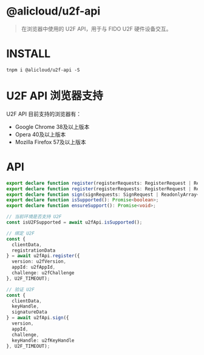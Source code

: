 @alicloud/u2f-api
===

> 在浏览器中使用的 U2F API，用于与 FIDO U2F 硬件设备交互。

# INSTALL

```
tnpm i @alicloud/u2f-api -S
```

# U2F API 浏览器支持
U2F API 目前支持的浏览器有：

- Google Chrome 38及以上版本
- Opera 40及以上版本
- Mozilla Firefox 57及以上版本


# API

```typescript
export declare function register(registerRequests: RegisterRequest | ReadonlyArray<RegisterRequest>, signRequests: SignRequest | ReadonlyArray<SignRequest>, timeout?: number): Promise<RegisterResponse>;
export declare function register(registerRequests: RegisterRequest | ReadonlyArray<RegisterRequest>, timeout?: number): Promise<RegisterResponse>;
export declare function sign(signRequests: SignRequest | ReadonlyArray<SignRequest>, timeout?: number): Promise<SignResponse>;
export declare function isSupported(): Promise<boolean>;
export declare function ensureSupport(): Promise<void>;

// 当前环境是否支持 U2F
const isU2FSupported = await u2fApi.isSupported();

// 绑定 U2F
const {
  clientData,
  registrationData
} = await u2fApi.register({
  version: u2fVersion,
  appId: u2fAppId,
  challenge: u2fChallenge
}, U2F_TIMEOUT);

// 验证 U2F
const {
  clientData,
  keyHandle,
  signatureData
} = await u2fApi.sign({
  version,
  appId,
  challenge,
  keyHandle: u2fKeyHandle
}, U2F_TIMEOUT);
```
